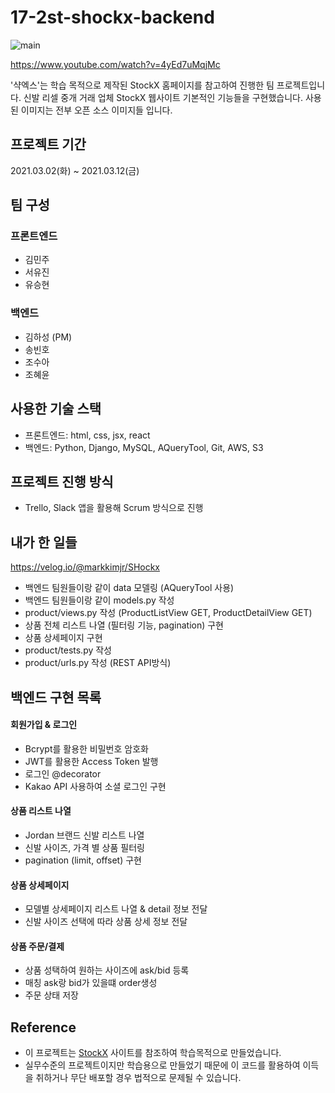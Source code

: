 # 17-2st-shockx-backend
![main](https://media.giphy.com/media/BtzzDU9Urt2o5IiSLl/giphy.gif)

https://www.youtube.com/watch?v=4yEd7uMqjMc

'샥엑스'는 학습 목적으로 제작된 StockX 홈페이지를 참고하여 진행한 팀 프로젝트입니다. 신발 리셀 중개 거래 업체 StockX 웹사이트 기본적인 기능들을 구현했습니다. 사용된 이미지는 전부 오픈 소스 이미지들 입니다. 

## 프로젝트 기간
2021.03.02(화) ~ 2021.03.12(금)

## 팀 구성
### 프론트엔드 
- 김민주
- 서유진
- 유승현
### 백엔드
- 김하성 (PM) 
- 송빈호 
- 조수아
- 조혜윤

## 사용한 기술 스택
- 프론트엔드: html, css, jsx, react
- 백엔드: Python, Django, MySQL, AQueryTool, Git, AWS, S3

## 프로젝트 진행 방식
- Trello, Slack 앱을 활용해 Scrum 방식으로 진행

## 내가 한 일들
https://velog.io/@markkimjr/SHockx
- 백엔드 팀원들이랑 같이 data 모델링 (AQueryTool 사용)
- 백엔드 팀원들이랑 같이 models.py 작성
- product/views.py 작성 (ProductListView GET, ProductDetailView GET)
- 상품 전체 리스트 나열 (필터링 기능, pagination) 구현
- 상품 상세페이지 구현
- product/tests.py 작성
- product/urls.py 작성 (REST API방식)

## 백엔드 구현 목록
#### 회원가입 & 로그인
- Bcrypt를 활용한 비밀번호 암호화
- JWT를 활용한 Access Token 발행
- 로그인 @decorator 
- Kakao API 사용하여 소셜 로그인 구현
#### 상품 리스트 나열
- Jordan 브랜드 신발 리스트 나열
- 신발 사이즈, 가격 별 상품 필터링
- pagination (limit, offset) 구현
#### 상품 상세페이지
- 모델별 상세페이지 리스트 나열 & detail 정보 전달
- 신발 사이즈 선택에 따라 상품 상세 정보 전달
#### 상품 주문/결제 
- 상품 성택하여 원하는 사이즈에 ask/bid 등록
- 매칭 ask랑 bid가 있을떄 order생성
- 주문 상태 저장

## Reference
- 이 프로젝트는 <a href="http://www.stockx.com">StockX</a> 사이트를 참조하여 학습목적으로 만들었습니다.
- 실무수준의 프로젝트이지만 학습용으로 만들었기 때문에 이 코드를 활용하여 이득을 취하거나 무단 배포할 경우 법적으로 문제될 수 있습니다.
